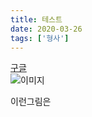 ```yaml
---
title: 테스트
date: 2020-03-26
tags: ['형사']
---
```

[구글](https://google.com)<br>
![이미지](http://www.gstatic.com/webp/gallery/5.jpg "링크 설명(title)을 작성하세요.")



<img src="http://haogen.cdn3.cafe24.com/brand-img/img5.png"  alt="" /><br>
 이런그림은

  <img src="http://haogen.cdn3.cafe24.com/brand-img/img3.png" alt="" />
<!--stackedit_data:
eyJoaXN0b3J5IjpbNjAxNjUyOTA0XX0=
-->